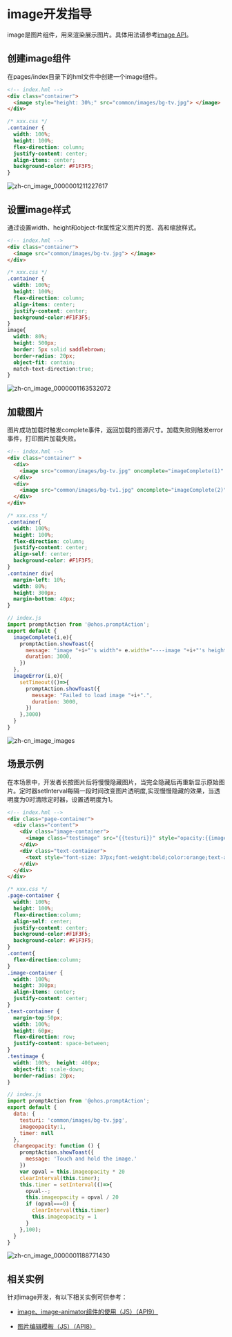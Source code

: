 # image开发指导

image是图片组件，用来渲染展示图片。具体用法请参考[image API](../reference/arkui-js/js-components-basic-image.md)。


## 创建image组件

在pages/index目录下的hml文件中创建一个image组件。
```html
<!-- index.hml -->
<div class="container">
  <image style="height: 30%;" src="common/images/bg-tv.jpg"> </image>
</div>
```

```css
/* xxx.css */
.container {
  width: 100%;
  height: 100%; 
  flex-direction: column;
  justify-content: center;
  align-items: center;
  background-color: #F1F3F5;
}
```

![zh-cn_image_0000001211227617](figures/zh-cn_image_0000001211227617.png)


## 设置image样式

通过设置width、height和object-fit属性定义图片的宽、高和缩放样式。


```html
<!-- index.hml -->
<div class="container">
  <image src="common/images/bg-tv.jpg"> </image>
</div>
```


```css
/* xxx.css */
.container {
  width: 100%;
  height: 100%;
  flex-direction: column;
  align-items: center;
  justify-content: center;
  background-color:#F1F3F5;
}
image{
  width: 80%;  
  height: 500px;
  border: 5px solid saddlebrown;
  border-radius: 20px;
  object-fit: contain;
  match-text-direction:true;
}
```


![zh-cn_image_0000001163532072](figures/zh-cn_image_0000001163532072.png)


## 加载图片

图片成功加载时触发complete事件，返回加载的图源尺寸。加载失败则触发error事件，打印图片加载失败。

```html
<!-- index.hml -->
<div class="container" >
  <div>
    <image src="common/images/bg-tv.jpg" oncomplete="imageComplete(1)" onerror="imageError(1)"> </image>
  </div>
  <div>
    <image src="common/images/bg-tv1.jpg" oncomplete="imageComplete(2)" onerror="imageError(2)"> </image>
  </div>
</div>
```

```css
/* xxx.css */
.container{
  width: 100%;
  height: 100%;
  flex-direction: column;
  justify-content: center;
  align-self: center;
  background-color: #F1F3F5;
}
.container div{
  margin-left: 10%;
  width: 80%;
  height: 300px;
  margin-bottom: 40px;
}
```

```js
// index.js
import promptAction from '@ohos.promptAction';
export default {
  imageComplete(i,e){
    promptAction.showToast({
      message: "image "+i+"'s width"+ e.width+"----image "+i+"'s height"+e.height,
      duration: 3000,
    })
  },
  imageError(i,e){
    setTimeout(()=>{
      promptAction.showToast({
        message: "Failed to load image "+i+".",
        duration: 3000,
      })
    },3000)
  }
}
```

![zh-cn_image_images](figures/zh-cn_image_images.gif)



## 场景示例

在本场景中，开发者长按图片后将慢慢隐藏图片，当完全隐藏后再重新显示原始图片。定时器setInterval每隔一段时间改变图片透明度,实现慢慢隐藏的效果，当透明度为0时清除定时器，设置透明度为1。
```html
<!-- index.hml -->
<div class="page-container">
  <div class="content">
    <div class="image-container">
      <image class="testimage" src="{{testuri}}" style="opacity:{{imageopacity}};" onlongpress="changeopacity"> </image>
    </div>
    <div class="text-container">
      <text style="font-size: 37px;font-weight:bold;color:orange;text-align: center;width: 100%;">Touch and hold the image</text>
    </div>
  </div>
</div>
```

```css
/* xxx.css */
.page-container {
  width: 100%;
  height: 100%;
  flex-direction:column;
  align-self: center;
  justify-content: center;
  background-color:#F1F3F5;
  background-color: #F1F3F5;
}
.content{
  flex-direction:column;
}
.image-container {
  width: 100%;
  height: 300px;
  align-items: center;
  justify-content: center;
}
.text-container {
  margin-top:50px;
  width: 100%;
  height: 60px;
  flex-direction: row;
  justify-content: space-between;
}
.testimage {
  width: 100%;  height: 400px;   
  object-fit: scale-down;  
  border-radius: 20px;
}
```

```js
// index.js
import promptAction from '@ohos.promptAction';
export default {
  data: {
    testuri: 'common/images/bg-tv.jpg',
    imageopacity:1,
    timer: null
  },
  changeopacity: function () {
    promptAction.showToast({
      message: 'Touch and hold the image.'
    })
    var opval = this.imageopacity * 20
    clearInterval(this.timer);
    this.timer = setInterval(()=>{
      opval--;
      this.imageopacity = opval / 20
      if (opval===0) {
        clearInterval(this.timer)
        this.imageopacity = 1
      }
    },100);
  }
}
```

![zh-cn_image_0000001188771430](figures/zh-cn_image_0000001188771430.gif)

## 相关实例

针对image开发，有以下相关实例可供参考：

- [image、image-animator组件的使用（JS）（API9）](https://gitee.com/openharmony/codelabs/tree/master/JSUI/ClickableJs)

- [图片编辑模板（JS）（API8）](https://gitee.com/openharmony/codelabs/tree/master/Media/ImageEditorTemplate)